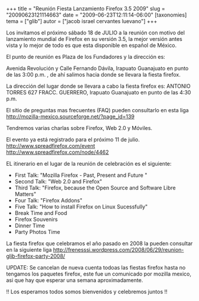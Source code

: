 +++
title = "Reunión Fiesta Lanzamiento Firefox 3.5 2009"
slug = "20090623121114663"
date = "2009-06-23T12:11:14-06:00"
[taxonomies]
tema = ["glib"]
autor = ["jacob israel cervantes luevano"]
+++

Los invitamos el próximo sábado 18 de JULIO a la reunión con motivo del
lanzamiento mundial de Firefox en su versión 3.5, la mejor versión antes vista y
lo mejor de todo es que esta disponible en español de México.

El punto de reunión es Plaza de los Fundadores y la dirección es:

Avenida Revolución y Calle Fernando Dávila, Irapuato Guanajuato en punto de las
3:00 p.m. , de ahí salimos hacia donde se llevara la fiesta firefox.

La dirección del lugar donde se llevara a cabo la fiesta firefox es: ANTONIO
TORRES 627 FRACC. GUERRERO, Irapuato Guanajuato en punto de las 4:30 p.m.

El sitio de preguntas mas frecuentes (FAQ) pueden consultarlo en esta liga
<http://mozilla-mexico.sourceforge.net/?page_id=139>

Tendremos varias charlas sobre Firefox, Web 2.0 y Móviles.

El evento ya está registrado para el próximo 11 de julio.
<http://www.spreadfirefox.com/event> <http://www.spreadfirefox.com/node/4462>

EL itinerario en el lugar de la reunión de celebración es el siguiente:

- First Talk: "Mozilla Firefox - Past, Present and Future "
- Second Talk: "Web 2.0 and Firefox"
- Third Talk: "Firefox, because the Open Source and Software Libre Matters"
- Four Talk: "Firefox Addons"
- Five Talk: "How to install Firefox on Linux Sucessfully"
- Break Time and Food
- Firefox Souvenirs
- Dinner Time
- Party Photos Time

La fiesta firefox que celebramos el año pasado en 2008 la pueden consultar en la
siguiente liga
<http://frenesssi.wordpress.com/2008/06/29/reunion-glib-firefox-party-2008/>

UPDATE: Se cancelan de nueva cuenta todoas las fiestas firefox hasta no tengamos
los paquetes firefox, este fue un comunicado por mozilla mexico, asi que hay que
esperar una semana aproximadamente.

!! Los esperamos todos somos bienvenidos y celebremos juntos !!
